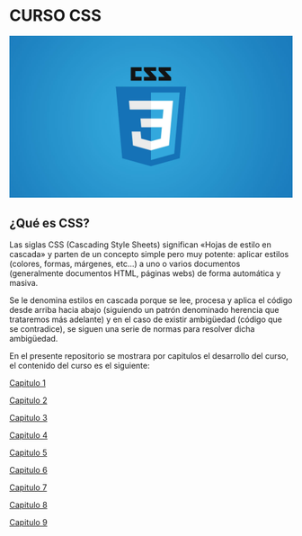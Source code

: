 # CURSO CSS

![Logo de CSS](https://github.com/ElizaMejia/Curso-CSS/blob/main/Imagenes/logocss.jpeg)

## ¿Qué es CSS?

Las siglas CSS (Cascading Style Sheets) significan «Hojas de estilo en cascada» y parten de un concepto simple pero muy potente: aplicar estilos (colores, formas, márgenes, etc...) a uno o varios documentos (generalmente documentos HTML, páginas webs) de forma automática y masiva.

Se le denomina estilos en cascada porque se lee, procesa y aplica el código desde arriba hacia abajo (siguiendo un patrón denominado herencia que trataremos más adelante) y en el caso de existir ambigüedad (código que se contradice), se siguen una serie de normas para resolver dicha ambigüedad.


En el presente repositorio se mostrara por capitulos el desarrollo del curso, el contenido del curso es el siguiente: 

[Capitulo 1](https://github.com/ElizaMejia/Curso-CSS/tree/Capitulo1)

[Capitulo 2](https://github.com/ElizaMejia/Curso-CSS/tree/Capitulo2)

[Capitulo 3](https://github.com/ElizaMejia/Curso-CSS/tree/Capitulo3)

[Capitulo 4](https://github.com/ElizaMejia/Curso-CSS/tree/Capitulo4)

[Capitulo 5](https://github.com/ElizaMejia/Curso-CSS/tree/Capitulo5)

[Capitulo 6](https://github.com/ElizaMejia/Curso-CSS/tree/Capitulo6)

[Capitulo 7](https://github.com/ElizaMejia/Curso-CSS/tree/Capitulo7)

[Capitulo 8](https://github.com/ElizaMejia/Curso-CSS/tree/Capitulo8)

[Capitulo 9](https://github.com/ElizaMejia/Curso-CSS/tree/Capitulo9)


